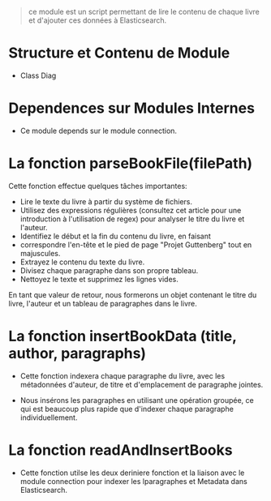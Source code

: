 > ce module est un script permettant de lire le contenu de chaque livre et d'ajouter ces données à Elasticsearch.

# Structure et Contenu de Module

- Class Diag

# Dependences sur Modules Internes
- Ce module depends sur le module connection.

# La fonction parseBookFile(filePath) 

Cette fonction effectue quelques tâches importantes:

- Lire le texte du livre à partir du système de fichiers.
- Utilisez des expressions régulières (consultez cet article pour une introduction à l'utilisation de regex) pour analyser le titre du livre et l'auteur.
- Identifiez le début et la fin du contenu du livre, en faisant 
- correspondre l'en-tête et le pied de page "Projet Guttenberg" tout en majuscules.
- Extrayez le contenu du texte du livre.
- Divisez chaque paragraphe dans son propre tableau.
- Nettoyez le texte et supprimez les lignes vides.

En tant que valeur de retour, nous formerons un objet contenant le titre du livre, l'auteur et un tableau de paragraphes dans le livre.


# La fonction insertBookData (title, author, paragraphs)


- Cette fonction indexera chaque paragraphe du livre, avec les métadonnées d'auteur, de titre et d'emplacement de paragraphe jointes.

- Nous insérons les paragraphes en utilisant une opération groupée, ce qui est beaucoup plus rapide que d'indexer chaque paragraphe individuellement.

# La fonction readAndInsertBooks

- Cette fonction utilse les deux deriniere fonction et la liaison avec le module connection pour indexer les lparagraphes et Metadata dans Elasticsearch.

